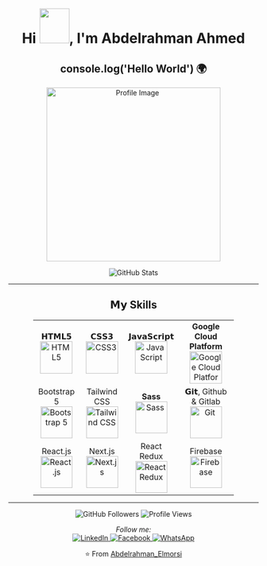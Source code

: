 <div style="text-align: center;">
    <h1>
        Hi <img src="https://i.pinimg.com/originals/28/02/00/28020003d4a493c78d8202ba6c35f179.gif" width="60" height="70">, I'm Abdelrahman Ahmed
    </h1>
    <h2><b>console.log('Hello World') 🌍</b></h2>
    <p>
        <img src="https://avatars.githubusercontent.com/u/83051465?s=400&u=2474104af569cc9ad7ade2cf97d81859f297eebc&v=4" height="350" width="350" alt="Profile Image">
    </p>
</div>

<div style="text-align: center;">
    <img src="https://github-readme-stats.vercel.app/api?username=abdo-elmorsi&show_icons=true&title_color=00ffff&text_color=33ff33&bg_color=333333&icon_color=ffff4d" alt="GitHub Stats">
</div>

<hr>

<h2 style="text-align: center;">𝗠𝘆 Skills</h2>

<table style="margin: 0 auto; width: 80%; text-align: center;">
    <tbody>
        <tr>
            <td>
                <span>𝗛𝗧𝗠𝗟𝟱</span><br>
                <img height="65" src="https://cdn.svgporn.com/logos/html-5.svg" alt="HTML5">
            </td>
            <td>
                <span>𝗖𝗦𝗦𝟯</span><br>
                <img height="65" src="https://cdn.svgporn.com/logos/css-3.svg" alt="CSS3">
            </td>
            <td>
                <span>𝗝𝗮𝘃𝗮𝗦𝗰𝗿𝗶𝗽𝘁</span><br>
                <img height="65" src="https://cdn.svgporn.com/logos/javascript.svg" alt="JavaScript">
            </td>
            <td>
                <span><b>Google Cloud Platform</b></span><br>
                <img height="65" src="https://download.logo.wine/logo/Google_Cloud_Platform/Google_Cloud_Platform-Logo.wine.png" alt="Google Cloud Platform">
            </td>
        </tr>
        <tr>
            <td>
                <span>Bootstrap 5</span><br>
                <img height="64" src="https://www.brcline.com/wp-content/uploads/2016/01/bootstrap-logo.png" alt="Bootstrap 5">
            </td>
            <td>
                <span>Tailwind CSS</span><br>
                <img height="64" src="https://res.cloudinary.com/arcjet-media/image/upload/v1608734952/z8hzeszc9eb3sp3vp3qc.jpg" alt="Tailwind CSS">
            </td>
            <td>
                <span><b>Sass</b></span><br>
                <img height="64" src="https://www.pngkit.com/png/detail/377-3771972_sass.png" alt="Sass">
            </td>
            <td>
                <span>𝗚𝗶𝘁, Github & Gitlab</span><br>
                <img height="64" src="https://cdn.svgporn.com/logos/git-icon.svg" alt="Git">
            </td>
        </tr>
        <tr>
            <td>
                <span>React.js</span><br>
                <img height="64" src="https://brandslogos.com/wp-content/uploads/thumbs/react-logo-vector-1.svg" alt="React.js">
            </td>
            <td>
                <span>Next.js</span><br>
                <img height="64" src="https://cdn.svgporn.com/logos/nextjs.svg" alt="Next.js">
            </td>
            <td>
                <span>React Redux</span><br>
                <img height="64" src="https://brandslogos.com/wp-content/uploads/images/large/redux-logo-vector.svg" alt="React Redux">
            </td>
            <td>
                <span>Firebase</span><br>
                <img height="64" src="https://brandslogos.com/wp-content/uploads/images/large/firebase-logo.png" alt="Firebase">
            </td>
        </tr>
    </tbody>
</table>

<hr>

<div style="text-align: center;">
    <img src="https://img.shields.io/badge/dynamic/json?color=brightgreen&label=followers&query=followers&url=https%3A%2F%2Fapi.github.com%2Fusers%2Fabdo-elmorsi" alt="GitHub Followers">
    <img src="https://komarev.com/ghpvc/?username=abdo-elmorsi" alt="Profile Views">
</div>

<p style="text-align: center;">
    <i>Follow me:</i><br>
    <a href="https://www.linkedin.com/in/abdelrahman-a-morsi-163263205/" target="_blank">
        <img src="https://img.shields.io/badge/LinkedIn-%230077B5.svg?&style=flat-square&logo=linkedin&logoColor=white" alt="LinkedIn">
    </a>
    <a href="https://www.facebook.com/profile.php?id=100011155869257" target="_blank">
        <img src="https://img.shields.io/badge/Facebook-%231877F2.svg?&style=flat-square&logo=facebook&logoColor=white" alt="Facebook">
    </a>
    <a href="https://api.whatsapp.com/send?phone=201019084872&text=السلام عليكم">
        <img src="https://img.shields.io/badge/-Whatsapp-4CA143?style=flat-square&labelColor=4CA143&logo=whatsapp&logoColor=white" alt="WhatsApp">
    </a>
</p>

<p style="text-align: center;">⭐ From <a href="https://elmorsi.vercel.app/">Abdelrahman_Elmorsi</a></p>
